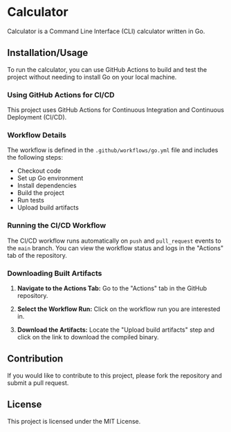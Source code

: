 # Calculator

Calculator is a Command Line Interface (CLI) calculator written in Go.

## Installation/Usage

To run the calculator, you can use GitHub Actions to build and test the project without needing to install Go on your local machine.

### Using GitHub Actions for CI/CD

This project uses GitHub Actions for Continuous Integration and Continuous Deployment (CI/CD).

### Workflow Details

The workflow is defined in the `.github/workflows/go.yml` file and includes the following steps:
- Checkout code
- Set up Go environment
- Install dependencies
- Build the project
- Run tests
- Upload build artifacts

### Running the CI/CD Workflow

The CI/CD workflow runs automatically on `push` and `pull_request` events to the `main` branch. You can view the workflow status and logs in the "Actions" tab of the repository.

### Downloading Built Artifacts

1. **Navigate to the Actions Tab:**
   Go to the "Actions" tab in the GitHub repository.

2. **Select the Workflow Run:**
   Click on the workflow run you are interested in.

3. **Download the Artifacts:**
   Locate the "Upload build artifacts" step and click on the link to download the compiled binary.

## Contribution

If you would like to contribute to this project, please fork the repository and submit a pull request.

## License

This project is licensed under the MIT License.
